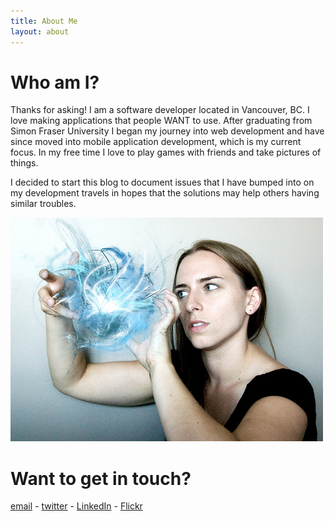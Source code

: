 ```yaml
---
title: About Me
layout: about
---
```


# Who am I?
Thanks for asking! I am a software developer located in Vancouver, BC. I love making applications that people WANT to use. After graduating from Simon Fraser University I began my journey into web development and have since moved into mobile application development, which is my current focus. In my free time I love to play games with friends and take pictures of things.

I decided to start this blog to document issues that I have bumped into on my development travels in hopes that the solutions may help others having similar troubles.

<img class="img-responsive" src="/img/me.jpg" width="500" height="358">

# Want to get in touch?
[email](mailto:shayla.sawchenko@gmail.com) - [twitter](https://twitter.com/shaylasawchenko) - [LinkedIn](http://www.linkedin.com/profile/view?id=6945811) - [Flickr](http://www.flickr.com/photos/38283645@N06/) 

